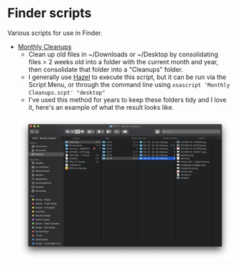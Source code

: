 Finder scripts
===============
Various scripts for use in Finder.

- [Monthly Cleanups](https://github.com/kevin-funderburg/AppleScripts/blob/master/Finder/Monthly%20Cleanups.applescript)
    - Clean up old files in ~/Downloads or ~/Desktop by consolidating files > 2 weeks old into a folder with the current month and year, then consolidate that folder into a "Cleanups" folder.
    - I generally use [Hazel](https://www.noodlesoft.com/) to execute this script, but it can be run via the Script Menu, or through the command line using `osascript 'Monthly Cleanups.scpt' "desktop"`
    - I've used this method for years to keep these folders tidy and I love it, here's an example of what the result looks like.
    <p align="center"> <img src="../imgs/folderCleaner.png"> </p>
